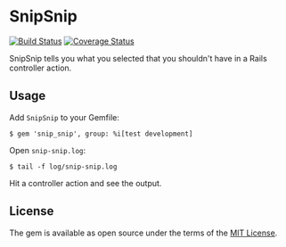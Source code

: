# SnipSnip

[![Build Status](https://travis-ci.org/kddeisz/snip_snip.svg?branch=master)](https://travis-ci.org/kddeisz/snip_snip)
[![Coverage Status](https://coveralls.io/repos/github/kddeisz/snip_snip/badge.svg?branch=master)](https://coveralls.io/github/kddeisz/snip_snip?branch=master)

SnipSnip tells you what you selected that you shouldn't have in a Rails controller action.

## Usage

Add `SnipSnip` to your Gemfile:

    $ gem 'snip_snip', group: %i[test development]

Open `snip-snip.log`:

    $ tail -f log/snip-snip.log

Hit a controller action and see the output.

## License

The gem is available as open source under the terms of the [MIT License](http://opensource.org/licenses/MIT).
